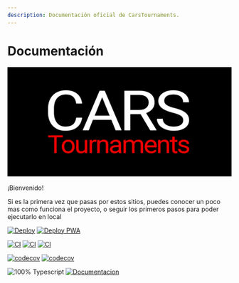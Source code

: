 ```yaml
---
description: Documentación oficial de CarsTournaments.
---
```


# Documentación

![](images/banner.png)

¡Bienvenido!

Si es la primera vez que pasas por estos sitios, puedes conocer un poco mas como funciona el proyecto, o seguir los primeros pasos para poder ejecutarlo en local



[![Deploy](https://github.com/carsTournaments/backend/actions/workflows/deploy.yml/badge.svg)](https://github.com/carsTournaments/backend/actions/workflows/deploy.yml) [![Deploy PWA](https://github.com/carsTournaments/app/actions/workflows/firebase-hosting-merge.yml/badge.svg)](https://github.com/carsTournaments/app/actions/workflows/firebase-hosting-merge.yml)&#x20;

[![CI](https://github.com/carsTournaments/backend/actions/workflows/ci.yml/badge.svg)](https://github.com/carsTournaments/backend/actions/workflows/ci.yml) [![CI](https://github.com/carsTournaments/app/actions/workflows/ci.yml/badge.svg)](https://github.com/carsTournaments/app/actions/workflows/ci.yml) [![CI](https://github.com/carsTournaments/admin/actions/workflows/ci.yml/badge.svg)](https://github.com/carsTournaments/admin/actions/workflows/ci.yml)

[![codecov](https://codecov.io/gh/carsTournaments/backend/graph/badge.svg?token=A738EDBZ4N)](https://codecov.io/gh/carsTournaments/backend) [![codecov](https://codecov.io/gh/carsTournaments/app/graph/badge.svg?token=6C1JCQBYCJ)](https://codecov.io/gh/carsTournaments/app)

![100% Typescript](https://img.shields.io/badge/100%-Typescript-blue) [![Documentacion](https://img.shields.io/badge/WIP-Documentation-black)](https://docs.carstournaments.com)
